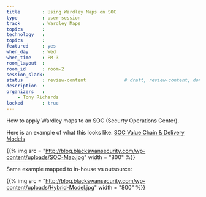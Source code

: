 ```yaml
---
title        : Using Wardley Maps on SOC
type         : user-session
track        : Wardley Maps
topics       :
technology   :
topics       :
featured     : yes
when_day     : Wed
when_time    : PM-3
room_layout  :
room_id      : room-2
session_slack:
status       : review-content              # draft, review-content, done
description  :
organizers   :
    - Tony Richards
locked       : true
---
```


How to apply Wardley maps to an SOC (Securty Operations Center).

Here is an example of what this looks like: [SOC Value Chain & Delivery Models](http://blog.blackswansecurity.com/2016/01/soc-value-chain-delivery-models)

{{% img src   = "http://blog.blackswansecurity.com/wp-content/uploads/SOC-Map.jpg"
        width = "800" %}}

Same example mapped to in-house vs outsource:

{{% img src   = "http://blog.blackswansecurity.com/wp-content/uploads/Hybrid-Model.jpg"
        width = "800" %}}


<!--(add intro)

## WHY

(...)

## What

(...)

## Outcomes

(...)

## References

(...)


## Previous-->
